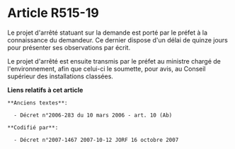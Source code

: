 # Article R515-19

Le projet d'arrêté statuant sur la demande est porté par le préfet à la connaissance du demandeur. Ce dernier dispose d'un
délai de quinze jours pour présenter ses observations par écrit.

Le projet d'arrêté est ensuite transmis par le préfet au ministre chargé de l'environnement, afin que celui-ci le soumette,
pour avis, au Conseil supérieur des installations classées.

**Liens relatifs à cet article**

	**Anciens textes**:

	  - Décret n°2006-283 du 10 mars 2006 - art. 10 (Ab)

	**Codifié par**:

	  - Décret n°2007-1467 2007-10-12 JORF 16 octobre 2007
